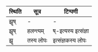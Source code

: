 | स्थिति | सूत्र | टिप्पणी |
| ----- | ------- | ------ |
| झॄष् | - | - |
| झॄष् | हलन्त्यम् | ष्-इत्यस्य इत्संज्ञा |
| झॄ | तस्य लोपः | इत्संज्ञकस्य लोपः |
